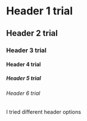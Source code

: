 # Header 1 trial
## Header 2 trial
### Header 3 trial
#### Header 4 trial
##### Header 5 trial
###### Header 6 trial


I tried different header options

